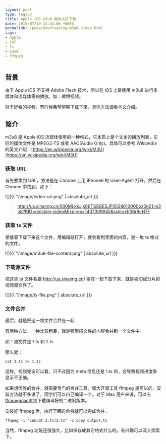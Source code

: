 ```yaml
---
layout: post
type: legacy
title: Apple iOS m3u8 媒体文件下载
date: 2015/07/19 13:43:00 +0800
permalink: /page/downloading-m3u8-video.html
tags:
- Apple
- iOS
- ts
- m3u8
- ffmpeg
---
```


## 背景

由于 Apple iOS 不支持 Adobe Flash 技术，所以在 iOS 上要使用 m3u8 进行多媒体和流媒体等的播放。如：微博视频。

对于好看的视频，有时候希望能够下载下来，具体方法请看本文介绍。

## 简介

m3u8 是 Apple iOS 流媒体使用的一种格式，它本质上是个文本的播放列表，实际的媒体文件是 MPEG2-TS 或者 AAC(Audio Only)。具体可以参考 Wikipedia 的英文介绍：[https://en.wikipedia.org/wiki/M3U](https://en.wikipedia.org/wiki/M3U)

### 获取 URL

首先要拿到 URL，方法是在 Chrome 上用 iPhone6 的 User-Agent 打开，然后在 Chrome 中找到，如下：

![]({{ "/image/video-url.png" | absolute_url }})

> http://us.sinaimg.cn/000MLkkJjx06TSSGESJF050d010000oz0k01.m3u8?KID=unistore,video&Expires=1437309945&ssig=kh06r9cH7F

### 获取 ts 文件

紧接着下载下来这个文件，用编辑器打开，就会看到里面的内容，是一堆 ts 格式的文件。

![]({{ "/image/m3u8-file-content.png" | absolute_url }})

### 下载源文件

把这些 ts 文件名跟 http://us.sinaimg.cn/ 拼在一起下载下来，就是被切成分片的视频源文件了。

![]({{ "/image/ts-file.png" | absolute_url }})

### 文件合并

最后，就是把这一堆文件合并在一起

有两种方法，一种比较粗暴，就是强型把文件的内容合并到一个文件中。

如：源文件是 1.ts 和 2.ts

那么就：

```shell
cat 2.ts >> 1.ts
```

这样，视频完全可以看，只不过因为 meta 信息还是 1.ts 的，会导致视频进度条显示不正确。

如果想优雅的合并，就需要专门的合并工具，强大开源工具 ffmpeg 是可以的。安装方法就不多讲了，同学们可以自己编译一个。对于 Mac 用户来说，可以去 [ffmpegmac](http://ffmpegmac.net/)直接下载编译好的二进制版本。

安装好 ffmpeg 后，执行下面的命令就可以完成合并：

```shell
ffmpeg -i "concat:1.ts|2.ts" -c copy output.ts
```

当然，ffmpeg 功能还很强大，比如保存成其它格式什么的。有兴趣可以深入探索下。
